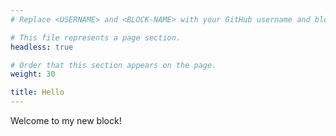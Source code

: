 ```yaml
---
# Replace <USERNAME> and <BLOCK-NAME> with your GitHub username and block name, respectively.

# This file represents a page section.
headless: true

# Order that this section appears on the page.
weight: 30

title: Hello
---
```


Welcome to my new block!